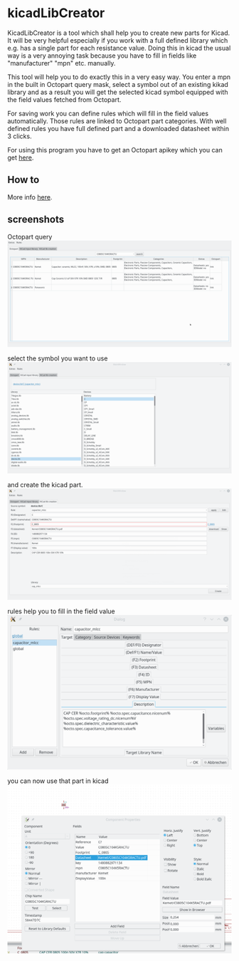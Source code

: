 # kicadLibCreator

KicadLibCreator is a tool which shall help you to create new parts for Kicad. It will be very helpful especially if you work with a full defined library which e.g. has a single part for each resistance value. Doing this in kicad the usual way is a very annoying task because you have to fill in fields like "manufacturer" "mpn" etc. manually.

This tool will help you to do exactly this in a very easy way. You enter a mpn in the built in Octopart query mask, select a symbol out of an existing kikad library and as a result you will get the selected kicad symbol equipped with the field values fetched from Octopart.

For saving work you can define rules which will fill in the field values automatically. Those rules are linked to Octopart part categories. With well defined rules you have full defined part and a downloaded datasheet within 3 clicks.

For using this program you have to get an Octopart apikey which you can get [here](https://octopart.com/api/register).

## How to
More info [here](docs/howto.md).

## screenshots
Octopart query
![screenshot ocotpart query](/docs/screen_query.png)

select the symbol you want to use
![screenshot kicad source symbol](/docs/screen_source.png)

and create the kicad part.
![screenshot target part](/docs/screen_target.png)

rules help you to fill in the field value
![screenshot rules](/docs/screen_rules.png)

you can now use that part in kicad
![screenshot created part](/docs/screen_kicad.png)
